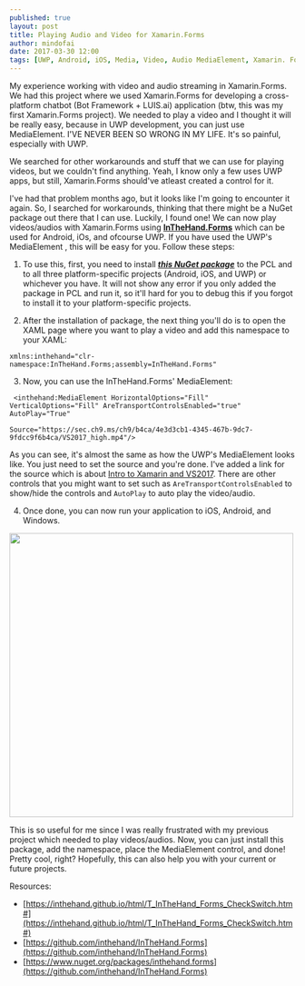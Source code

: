 ```yaml
---
published: true
layout: post
title: Playing Audio and Video for Xamarin.Forms
author: mindofai
date: 2017-03-30 12:00
tags: [UWP, Android, iOS, Media, Video, Audio MediaElement, Xamarin. Forms, InTheHand.Forms]
---
```


My experience working with video and audio streaming in Xamarin.Forms. We had this project where we used Xamarin.Forms for developing a cross-platform chatbot (Bot Framework + LUIS.ai) application (btw, this was my first Xamarin.Forms project). We needed to play a video and I thought it will be really easy, because in UWP development, you can just use MediaElement. I'VE NEVER BEEN SO WRONG IN MY LIFE. It's so painful, especially with UWP. 

We searched for other workarounds and stuff that we can use for playing videos, but we couldn't find anything. Yeah, I know only a few uses UWP apps, but still, Xamarin.Forms should've atleast created a control for it.

I've had that problem months ago, but it looks like I'm going to encounter it again. So, I searched for workarounds, thinking that there might be a NuGet package out there that I can use. Luckily, I found one! We can now play videos/audios with Xamarin.Forms using [**InTheHand.Forms**](https://github.com/inthehand/InTheHand.Forms) which can be used for Android, iOs, and ofcourse UWP. If you have used the UWP's MediaElement , this will be easy for you. Follow these steps:

1. To use this, first, you need to install [***this NuGet package***](https://www.nuget.org/packages/inthehand.forms) to the PCL and to all three platform-specific projects (Android, iOS, and UWP) or whichever you have. It will not show any error if you only added the package in PCL and run it, so it'll hard for you to debug this if you forgot to install it to your platform-specific projects.

2. After the installation of package, the next thing you'll do is to open the XAML page where you want to play a video and add this namespace to your XAML:


```
xmlns:inthehand="clr-namespace:InTheHand.Forms;assembly=InTheHand.Forms"
```

3. Now, you can use the InTheHand.Forms' MediaElement:

```
 <inthehand:MediaElement HorizontalOptions="Fill" VerticalOptions="Fill" AreTransportControlsEnabled="true" AutoPlay="True" 
                           Source="https://sec.ch9.ms/ch9/b4ca/4e3d3cb1-4345-467b-9dc7-9fdcc9f6b4ca/VS2017_high.mp4"/>
  ```

As you can see, it's almost the same as how the UWP's MediaElement looks like. You just need to set the source and you're done. I've added a link for the source which is about [Intro to Xamarin and VS2017](https://channel9.msdn.com/events/Xamarin/Recent-Webinars/Introduction-to-Xamarin-for-Visual-Studio-2017). There are other controls that you might want to set such as `AreTransportControlsEnabled` to show/hide the controls and `AutoPlay` to auto play the video/audio.

4. Once done, you can now run your application to iOS, Android, and Windows.

 <img src="{{site.baseurl}}/MediaElementUWP.png" style="width: 500px;"/>

This is so useful for me since I was really frustrated with my previous project which needed to play videos/audios. Now, you can just install this package, add the namespace, place the MediaElement control, and done! Pretty cool, right? Hopefully, this can also help you with your current or future projects.

Resources:

- [https://inthehand.github.io/html/T_InTheHand_Forms_CheckSwitch.htm#](https://inthehand.github.io/html/T_InTheHand_Forms_CheckSwitch.htm#)
- [https://github.com/inthehand/InTheHand.Forms](https://github.com/inthehand/InTheHand.Forms)
- [https://www.nuget.org/packages/inthehand.forms](https://github.com/inthehand/InTheHand.Forms)

